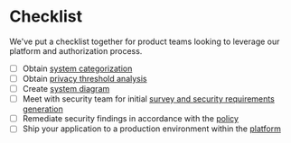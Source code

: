 # Checklist

We've put a checklist together for product teams looking to leverage our platform and authorization process.

- [ ] Obtain [system categorization](categorization.md)
- [ ] Obtain [privacy threshold analysis](privacy.md) 
- [ ] Create [system diagram](diagram.md)
- [ ] Meet with security team for initial [survey and security requirements generation](selection.md)
- [ ] Remediate security findings in accordance with the [policy](policy.md)
- [ ] Ship your application to a production environment within the [platform](platform.md)
